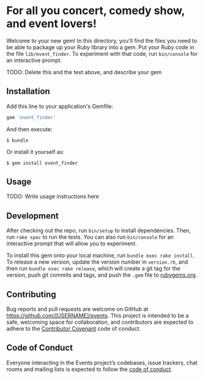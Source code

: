 # For all you concert, comedy show, and event lovers!

Welcome to your new gem! In this directory, you'll find the files you need to be able to package up your Ruby library into a gem. Put your Ruby code in the file `lib/event_finder`. To experiment with that code, run `bin/console` for an interactive prompt.

TODO: Delete this and the text above, and describe your gem

## Installation

Add this line to your application's Gemfile:

```ruby
gem 'event_finder'
```

And then execute:

    $ bundle

Or install it yourself as:

    $ gem install event_finder

## Usage

TODO: Write usage instructions here

## Development

After checking out the repo, run `bin/setup` to install dependencies. Then, run `rake spec` to run the tests. You can also run `bin/console` for an interactive prompt that will allow you to experiment.

To install this gem onto your local machine, run `bundle exec rake install`. To release a new version, update the version number in `version.rb`, and then run `bundle exec rake release`, which will create a git tag for the version, push git commits and tags, and push the `.gem` file to [rubygems.org](https://rubygems.org).

## Contributing

Bug reports and pull requests are welcome on GitHub at https://github.com/[USERNAME]/events. This project is intended to be a safe, welcoming space for collaboration, and contributors are expected to adhere to the [Contributor Covenant](http://contributor-covenant.org) code of conduct.

## Code of Conduct

Everyone interacting in the Events project’s codebases, issue trackers, chat rooms and mailing lists is expected to follow the [code of conduct](https://github.com/[USERNAME]/events/blob/master/CODE_OF_CONDUCT.md).

